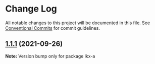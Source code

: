 # Change Log

All notable changes to this project will be documented in this file.
See [Conventional Commits](https://conventionalcommits.org) for commit guidelines.

## [1.1.1](https://github.com/liukexina/lerna-test/compare/lkx-a@1.1.0...lkx-a@1.1.1) (2021-09-26)

**Note:** Version bump only for package lkx-a
